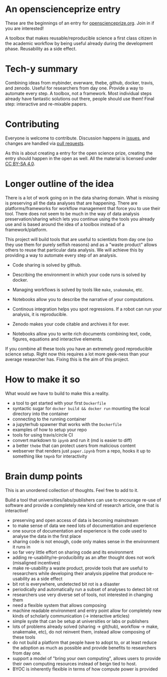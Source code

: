 # An openscienceprize entry

These are the beginnings of an entry for
[openscienceprize.org](//openscienceprize.org). Join in if you are
interested!

A toolbox that makes reusable/reproducible science a first class
citizen in the academic workflow by being useful already during the
development phase. Reusability as a side effect.


# Tech-y summary

Combining ideas from mybinder, everware, thebe, github, docker,
travis, and zenodo. Useful for researchers from day one. Provide a way
to automate every step. A toolbox, not a framework. Most individual
steps already have fantastic solutions out there, people should use
them! Final step: interactive and re-mixable papers.


# Contributing

Everyone is welcome to contribute. Discussion happens in
[issues](https://github.com/betatim/openscienceprize/issues), and
changes are handled via [pull
requests](https://github.com/betatim/openscienceprize/pulls).

As this is about creating a entry for the open science prize, creating
the entry should happen in the open as well. All the material is
licensed under [CC BY-SA
4.0](//creativecommons.org/licenses/by-sa/4.0/).


# Longer outline of the idea

There is a lot of work going on in the data sharing domain. What is
missing is preserving all the data analyses that are happening. There
are platforms/frameworks for workflow management that force you to use
their tool. There does not seem to be much in the way of data analysis
preservation/sharing which lets you continue using the tools you
already use and is based around the idea of a toolbox instead of a
framework/platform.

This project will build tools that are useful to scientists from day
one (so they use them for purely selfish reasons) and as a "waste
product" allows others to reuse that particular data analysis. We will
achieve this by providing a way to automate every step of an analysis.

* Code sharing is solved by github.

* Describing the environment in which your code runs is solved by docker.

* Managing workflows is solved by tools like `make`, `snakemake`, etc.

* Notebooks allow you to describe the narrative of your computations.

* Continous integration helps you spot regressions. If a robot can run
  your analysis, it is reproducible.

* Zenodo makes your code citable and archives it for ever.

* Notebooks allow you to write rich documents combining text, code,
  figures, equations and interactive elements.

If you combine all these tools you have an extremely good reproducible
science setup. Right now this requires a lot more geek-ness than your
average researcher has. Fixing this is the aim of this project.


# How to make it so

What would we have to build to make this a reality.

* a tool to get started with your first `Dockerfile`
* syntactic sugar for `docker build && docker run` mounting the
  local directory into the container
* connecting to the running container
* a jupyterhub spawner that works with the `Dockerfile`
* examples of how to setup your repo
* tools for using travis/circle CI
* convert markdown to `ipynb` and run it (md is easier to diff)
* a better `thebe` that can protect users from malicious content
* webserver that renders just `paper.ipynb` from a repo, hooks it up
  to something like `tmpnb` for interactivity


# Brain dump points

This is an unordered collection of thoughts. Feel free to add to it.

Build a tool that universities/labs/publishers can use to encourage
re-use of software and provide a completely new kind of research
article, one that is interactive!

* preserving and open access of data is becoming mainstream
* to make sense of data we need lots of documentation and experience
* one source of documentation and experience is the code used to
  analyse the data in the first place
* sharing code is not enough, code only makes sense in the environment
  it runs in
* so far very little effort on sharing code and its environment
* adding re-usability/re-producibility as an after thought does not
  work (misaligned incentives)
* make re-usability a waste product, provide tools that are useful to
  researchers while developing their analysis pipeline that produce
  re-usability as a side effect
* bit rot is everywhere, undetected bit rot is a disaster
* periodically and automatically run a subset of analyses to detect
  bit rot
* researchers use very diverse set of tools, not interested in
  changing them
* need a flexible system that allows composing
* machine readable environment and entry point allow for completely
  new kinds of scholarly communication (-> interactive articles)
* simple syste that can be setup at universities or labs or publishers
* lots of problems already solved (sharing -> git(hub), workflow ->
  make, snakemake, etc), do not reinvent them, instead allow composing
  of these tools
* do not build a platform that people have to adopt to, or at least
  reduce the adoption as much as possible and provide benefits to
  researchers from day one.
* support a model of "bring your own computing", allows users to
  provide their own computing resources instead of beign tied to host.
* BYOC is inherently flexible in terms of how compute power is
  provided